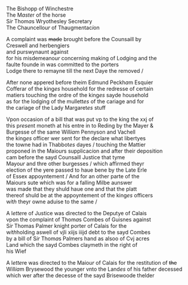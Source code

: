 ---
---
<div><div><p>The Bishopp of Winchestre
		<br />The M<i>aste</i>r of the horse
		<br />S<i>ir</i> Thom<i>a</i>s Wryothesley Secretary
		<br />The Chauncello<i>ur</i> of Thaugme<i>n</i>tac<i>i</i>on
	</p>
      <p>
		A complaint was <del>made</del> brought before the Counsaill by
		<br /> 			Creswell and 			herbengiers
		<br />and 				purswynaunt against
		<br />for his misdemeano<i>ur</i> concerning making of Lodging and the
		<br />faulte founde in 				was co<i>m</i>mitted to the porters
		<br />Lodge there to remayne till the next Daye the removed /
	</p>
      <p>
		After none appered before theim Edmund Peckh<i>a</i>m Esquier
		<br />Cofferar of the king<i>es</i> household for the redresse of certain
		<br />matiers touching the ordre of the king<i>es</i> sayde household
		<br />as for the lodging of the mullett<i>es</i> of the cariage and for
		<br />the cariage of the Lady Margaret<i>es</i> stuff 
	</p>
      <p>
		Vpon occasion of a bill that was put vp to the king the xxj of
		<br />this p<i>rese</i>nt moneth at his entre in to Reding by the Mayer &amp;
		<br />Burgesse of the same Will<i>ia</i>m Pennyson and          Vachell
		<br />the king<i>es</i> officer wer sent for the declare what libertyes
		<br />the towne had in Thabbot<i>es</i> dayes / touching the Mattier
		<br />proponed in the Maio<i>ur</i>s supplicac<i>i</i>on and after their deposition
		<br />cam before the sayd Counsaill          Justice that tyme
		<br />Mayo<i>ur</i> and thre other burgesses / which affirmed theyr
		<br />election of the yere passed to haue bene by the Late Erle
		<br />of Essex appoyntement / And for an other parte of the 
		<br />Maiours sute which was for a falling Milbe aunswer
		<br />was made that they shuld haue one and that the platt
		<br />thereof shuld be at the appoyntement of the king<i>es</i> officers
		<br />w<i>i</i>t<i>h</i> theyr owne aduise to the same /
	</p>
      <p>
		A l<i>ette</i>re of Justice was directed to the Deputye of Calais
		<br />vpon the complaint of Thom<i>a</i>s Combes of Guisnes against
		<br />S<i>ir</i> Thomas Palmer knight porter of Calais for the
		<br />w<i>i</i>t<i>h</i>holding aswell of vjli xiijs iiijd debt to the sayd Combes
		<br />by a bill of S<i>ir</i> Thom<i>a</i>s Palmers hand as alsoo of Cvj acres
		<br />Land which the sayd Combes claymeth in the right of 
		<br />his Wief
	</p>
      <p>
		A l<i>ette</i>re was directed to the Maio<i>ur</i> of Calais for the restitution of <del>the</del>
		<br />Will<i>ia</i>m Brysewood the younger vnto the Land<i>es</i> of his father decessed
		<br />which wer after the decesse of the sayd Brisewoode thelder
		</p></div></div>